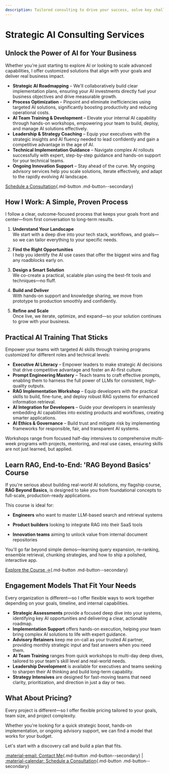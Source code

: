 ```yaml
---
description: Tailored consulting to drive your success, solve key challenges, and accelerate growth.
---
```


# Strategic AI Consulting Services

## Unlock the Power of AI for Your Business

Whether you're just starting to explore AI or looking to scale advanced capabilities, I offer customized solutions that align with your goals and deliver real business impact.

- **Strategic AI Roadmapping** – We'll collaboratively build clear implementation plans, ensuring your AI investments directly fuel your business objectives and drive measurable growth.
- **Process Optimization** – Pinpoint and eliminate inefficiencies using targeted AI solutions, significantly boosting productivity and reducing operational costs.
- **AI Team Training & Development** – Elevate your internal AI capability through hands-on workshops, empowering your team to build, deploy, and manage AI solutions effectively.
- **Leadership & Strategy Coaching** – Equip your executives with the strategic insights and AI fluency needed to lead confidently and gain a competitive advantage in the age of AI.
- **Technical Implementation Guidance** – Navigate complex AI rollouts successfully with expert, step-by-step guidance and hands-on support for your technical teams.
- **Ongoing Innovation Support** – Stay ahead of the curve. My ongoing advisory services help you scale solutions, iterate effectively, and adapt to the rapidly evolving AI landscape.

[Schedule a Consultation](./book-a-call.md){.md-button .md-button--secondary}

## How I Work: A Simple, Proven Process

I follow a clear, outcome-focused process that keeps your goals front and center—from first conversation to long-term results.

1. **Understand Your Landscape**  
We start with a deep dive into your tech stack, workflows, and goals—so we can tailor everything to your specific needs.

2. **Find the Right Opportunities**  
I help you identify the AI use cases that offer the biggest wins and flag any roadblocks early on.

3. **Design a Smart Solution**  
We co-create a practical, scalable plan using the best-fit tools and techniques—no fluff.

4. **Build and Deliver**  
With hands-on support and knowledge sharing, we move from prototype to production smoothly and confidently.

5. **Refine and Scale**  
Once live, we iterate, optimize, and expand—so your solution continues to grow with your business.

## Practical AI Training That Sticks

Empower your teams with targeted AI skills through training programs customized for different roles and technical levels:

- **Executive AI Literacy** – Empower leaders to make strategic AI decisions that drive competitive advantage and foster an AI-first culture.
- **Prompt Engineering Mastery** – Teach teams to craft effective prompts, enabling them to harness the full power of LLMs for consistent, high-quality outputs.
- **RAG Implementation Workshop** – Equip developers with the practical skills to build, fine-tune, and deploy robust RAG systems for enhanced information retrieval.
- **AI Integration for Developers** – Guide your developers in seamlessly embedding AI capabilities into existing products and workflows, creating smarter applications.
- **AI Ethics & Governance** – Build trust and mitigate risk by implementing frameworks for responsible, fair, and transparent AI systems.

Workshops range from focused half-day intensives to comprehensive multi-week programs with projects, mentoring, and real use cases, ensuring skills are not just learned, but applied.

## Learn RAG, End-to-End: 'RAG Beyond Basics' Course

If you're serious about building real-world AI solutions, my flagship course, **RAG Beyond Basics**, is designed to take you from foundational concepts to full-scale, production-ready applications.

This course is ideal for:

- **Engineers** who want to master LLM-based search and retrieval systems
    
- **Product builders** looking to integrate RAG into their SaaS tools
    
- **Innovation teams** aiming to unlock value from internal document repositories
    

You'll go far beyond simple demos—learning query expansion, re-ranking, ensemble retrieval, chunking strategies, and how to ship a polished, interactive app.

[Explore the Course →](https://prompt-s-site.thinkific.com/courses/rag){.md-button .md-button--secondary}

## Engagement Models That Fit Your Needs

Every organization is different—so I offer flexible ways to work together depending on your goals, timeline, and internal capabilities.

- **Strategic Assessments** provide a focused deep dive into your systems, identifying key AI opportunities and delivering a clear, actionable roadmap.
- **Implementation Support** offers hands-on execution, helping your team bring complex AI solutions to life with expert guidance.
- **Advisory Retainers** keep me on-call as your trusted AI partner, providing monthly strategic input and fast answers when you need them.
- **AI Team Training** ranges from quick workshops to multi-day deep dives, tailored to your team's skill level and real-world needs.
- **Leadership Development** is available for executives and teams seeking to sharpen their AI thinking and build long-term capability.
- **Strategy Intensives** are designed for fast-moving teams that need clarity, prioritization, and direction in just a day or two.

## What About Pricing?

Every project is different—so I offer flexible pricing tailored to your goals, team size, and project complexity.

Whether you're looking for a quick strategic boost, hands-on implementation, or ongoing advisory support, we can find a model that works for your budget.

Let's start with a discovery call and build a plan that fits.

[:material-email: Contact Me](mailto:contact@engineerprompt.com){.md-button .md-button--secondary} |
[:material-calendar: Schedule a Consultation](./book-a-call.md){.md-button .md-button--secondary}
